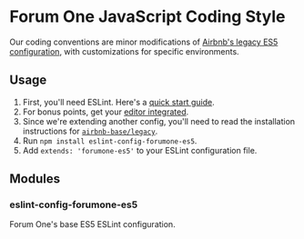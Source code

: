 Forum One JavaScript Coding Style
================================

Our coding conventions are minor modifications of [Airbnb's legacy ES5 configuration](https://github.com/airbnb/javascript/tree/es5-deprecated/es5), with customizations for specific environments.

Usage
-----

1. First, you'll need ESLint. Here's a [quick start guide](http://eslint.org/docs/user-guide/getting-started).
2. For bonus points, get your [editor integrated](http://eslint.org/docs/user-guide/integrations).
3. Since we're extending another config, you'll need to read the installation instructions for [`airbnb-base/legacy`](https://www.npmjs.com/package/eslint-config-airbnb-base#eslint-config-airbnb-baselegacy).
4. Run `npm install eslint-config-forumone-es5`.
5. Add `extends: 'forumone-es5'` to your ESLint configuration file.

Modules
-------

### eslint-config-forumone-es5

Forum One's base ES5 ESLint configuration.
